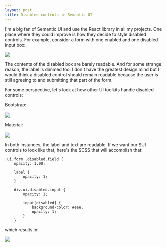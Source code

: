 ```yaml
---
layout: post
title: Disabled controls in Semantic UI
---
```


I'm a big fan of Semantic UI and use the React library in all my projects. One place where they could improve is how they decide to style disabled controls. For example, consider a form with one enabled and one disabled input box:

<img src='https://i.imgur.com/444n6iA.png'/>

The contents of the disabled box are barely readable. And for some strange reason, the label is dimmed too. I don't have the greatest design mind but I would think a disabled control should remain readable because the user is still agreeing to and submitting that part of the form. 

For some perspective, let's look at how other UI toolkits handle disabled controls:

Bootstrap:<br/><br/>
<img src='https://i.imgur.com/5oSWLAe.png'/>

Material:<br/><br/>
<img src='https://i.imgur.com/w9I5bjp.png'/>

In both instances, the label and text are readable. If we want our SUI controls to look like that, here's the SCSS that will accomplish that:

```
.ui.form .disabled.field {
    opacity: 1.00;

    label {
        opacity: 1;
    }

    div.ui.disabled.input {
        opacity: 1;
    
        input[disabled] {
            background-color: #eee;
            opacity: 1;
        }
    }
```

which results in:

<img src='https://i.imgur.com/Z1hZ9Xs.png'/>
